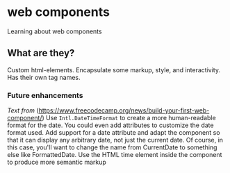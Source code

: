# web components
Learning about web components


## What are they?
Custom html-elements. Encapsulate some markup, style, and interactivity.
Has their own tag names. 


### Future enhancements
_Text from_ (https://www.freecodecamp.org/news/build-your-first-web-component/)
Use <code>Intl.DateTimeFormat</code> to create a more human-readable format for the date. You could even add attributes to customize the date format used.
Add support for a date attribute and adapt the component so that it can display any arbitrary date, not just the current date. Of course, in this case, you'll want to change the name from CurrentDate to something else like FormattedDate.
Use the HTML time element inside the component to produce more semantic markup
